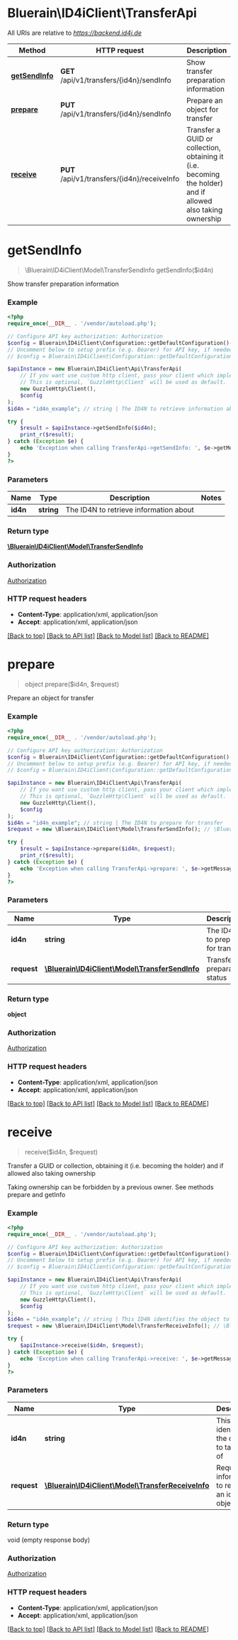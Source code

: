 # Bluerain\ID4iClient\TransferApi

All URIs are relative to *https://backend.id4i.de*

Method | HTTP request | Description
------------- | ------------- | -------------
[**getSendInfo**](TransferApi.md#getSendInfo) | **GET** /api/v1/transfers/{id4n}/sendInfo | Show transfer preparation information
[**prepare**](TransferApi.md#prepare) | **PUT** /api/v1/transfers/{id4n}/sendInfo | Prepare an object for transfer
[**receive**](TransferApi.md#receive) | **PUT** /api/v1/transfers/{id4n}/receiveInfo | Transfer a GUID or collection, obtaining it (i.e. becoming the holder) and if allowed also taking ownership


# **getSendInfo**
> \Bluerain\ID4iClient\Model\TransferSendInfo getSendInfo($id4n)

Show transfer preparation information

### Example
```php
<?php
require_once(__DIR__ . '/vendor/autoload.php');

// Configure API key authorization: Authorization
$config = Bluerain\ID4iClient\Configuration::getDefaultConfiguration()->setApiKey('Authorization', 'YOUR_API_KEY');
// Uncomment below to setup prefix (e.g. Bearer) for API key, if needed
// $config = Bluerain\ID4iClient\Configuration::getDefaultConfiguration()->setApiKeyPrefix('Authorization', 'Bearer');

$apiInstance = new Bluerain\ID4iClient\Api\TransferApi(
    // If you want use custom http client, pass your client which implements `GuzzleHttp\ClientInterface`.
    // This is optional, `GuzzleHttp\Client` will be used as default.
    new GuzzleHttp\Client(),
    $config
);
$id4n = "id4n_example"; // string | The ID4N to retrieve information about

try {
    $result = $apiInstance->getSendInfo($id4n);
    print_r($result);
} catch (Exception $e) {
    echo 'Exception when calling TransferApi->getSendInfo: ', $e->getMessage(), PHP_EOL;
}
?>
```

### Parameters

Name | Type | Description  | Notes
------------- | ------------- | ------------- | -------------
 **id4n** | **string**| The ID4N to retrieve information about |

### Return type

[**\Bluerain\ID4iClient\Model\TransferSendInfo**](../Model/TransferSendInfo.md)

### Authorization

[Authorization](../../README.md#Authorization)

### HTTP request headers

 - **Content-Type**: application/xml, application/json
 - **Accept**: application/xml, application/json

[[Back to top]](#) [[Back to API list]](../../README.md#documentation-for-api-endpoints) [[Back to Model list]](../../README.md#documentation-for-models) [[Back to README]](../../README.md)

# **prepare**
> object prepare($id4n, $request)

Prepare an object for transfer

### Example
```php
<?php
require_once(__DIR__ . '/vendor/autoload.php');

// Configure API key authorization: Authorization
$config = Bluerain\ID4iClient\Configuration::getDefaultConfiguration()->setApiKey('Authorization', 'YOUR_API_KEY');
// Uncomment below to setup prefix (e.g. Bearer) for API key, if needed
// $config = Bluerain\ID4iClient\Configuration::getDefaultConfiguration()->setApiKeyPrefix('Authorization', 'Bearer');

$apiInstance = new Bluerain\ID4iClient\Api\TransferApi(
    // If you want use custom http client, pass your client which implements `GuzzleHttp\ClientInterface`.
    // This is optional, `GuzzleHttp\Client` will be used as default.
    new GuzzleHttp\Client(),
    $config
);
$id4n = "id4n_example"; // string | The ID4N to prepare for transfer
$request = new \Bluerain\ID4iClient\Model\TransferSendInfo(); // \Bluerain\ID4iClient\Model\TransferSendInfo | Transfer preparation status

try {
    $result = $apiInstance->prepare($id4n, $request);
    print_r($result);
} catch (Exception $e) {
    echo 'Exception when calling TransferApi->prepare: ', $e->getMessage(), PHP_EOL;
}
?>
```

### Parameters

Name | Type | Description  | Notes
------------- | ------------- | ------------- | -------------
 **id4n** | **string**| The ID4N to prepare for transfer |
 **request** | [**\Bluerain\ID4iClient\Model\TransferSendInfo**](../Model/TransferSendInfo.md)| Transfer preparation status |

### Return type

**object**

### Authorization

[Authorization](../../README.md#Authorization)

### HTTP request headers

 - **Content-Type**: application/xml, application/json
 - **Accept**: application/xml, application/json

[[Back to top]](#) [[Back to API list]](../../README.md#documentation-for-api-endpoints) [[Back to Model list]](../../README.md#documentation-for-models) [[Back to README]](../../README.md)

# **receive**
> receive($id4n, $request)

Transfer a GUID or collection, obtaining it (i.e. becoming the holder) and if allowed also taking ownership

Taking ownership can be forbidden by a previous owner. See methods prepare and getInfo

### Example
```php
<?php
require_once(__DIR__ . '/vendor/autoload.php');

// Configure API key authorization: Authorization
$config = Bluerain\ID4iClient\Configuration::getDefaultConfiguration()->setApiKey('Authorization', 'YOUR_API_KEY');
// Uncomment below to setup prefix (e.g. Bearer) for API key, if needed
// $config = Bluerain\ID4iClient\Configuration::getDefaultConfiguration()->setApiKeyPrefix('Authorization', 'Bearer');

$apiInstance = new Bluerain\ID4iClient\Api\TransferApi(
    // If you want use custom http client, pass your client which implements `GuzzleHttp\ClientInterface`.
    // This is optional, `GuzzleHttp\Client` will be used as default.
    new GuzzleHttp\Client(),
    $config
);
$id4n = "id4n_example"; // string | This ID4N identifies the object to take hold of
$request = new \Bluerain\ID4iClient\Model\TransferReceiveInfo(); // \Bluerain\ID4iClient\Model\TransferReceiveInfo | Required information to receive an id4n object

try {
    $apiInstance->receive($id4n, $request);
} catch (Exception $e) {
    echo 'Exception when calling TransferApi->receive: ', $e->getMessage(), PHP_EOL;
}
?>
```

### Parameters

Name | Type | Description  | Notes
------------- | ------------- | ------------- | -------------
 **id4n** | **string**| This ID4N identifies the object to take hold of |
 **request** | [**\Bluerain\ID4iClient\Model\TransferReceiveInfo**](../Model/TransferReceiveInfo.md)| Required information to receive an id4n object |

### Return type

void (empty response body)

### Authorization

[Authorization](../../README.md#Authorization)

### HTTP request headers

 - **Content-Type**: application/xml, application/json
 - **Accept**: application/xml, application/json

[[Back to top]](#) [[Back to API list]](../../README.md#documentation-for-api-endpoints) [[Back to Model list]](../../README.md#documentation-for-models) [[Back to README]](../../README.md)

